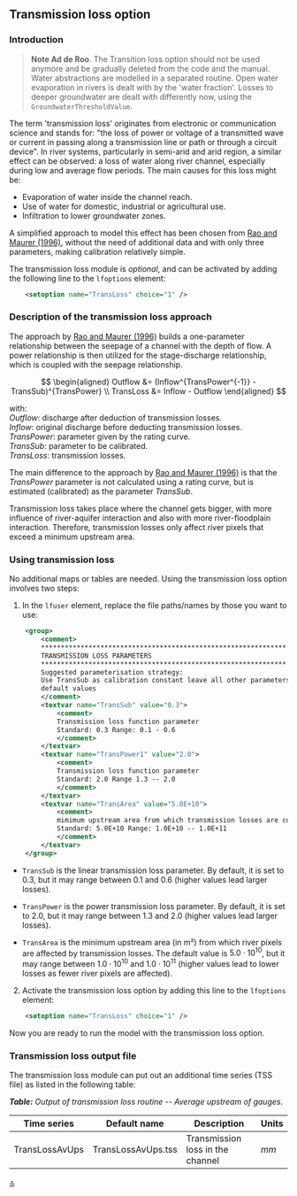 ## Transmission loss option


### Introduction

> **Note Ad de Roo**. The Transition loss option should not be used anymore and be gradually deleted from the code and the manual. Water abstractions are modelled in a separated routine. Open water evaporation in rivers is dealt with by the 'water fraction'. Losses to deeper groundwater are dealt with differently now, using the `GroundwaterThresholdValue`.

The term 'transmission loss' originates from electronic or communication science and stands for: "the loss of power or voltage of a transmitted wave or current in passing along a transmission line or path or through a circuit device". In river systems, particularly in semi-arid and arid region, a similar effect can be observed: a loss of water along river channel, especially during low and average flow periods. The main causes for this loss might be:

* Evaporation of water inside the channel reach.
* Use of water for domestic, industrial or agricultural use.
* Infiltration to lower groundwater zones.

A simplified approach to model this effect has been chosen from [Rao and Maurer (1996)](https://onlinelibrary.wiley.com/doi/abs/10.1111/j.1752-1688.1996.tb03484.x), without the need of additional data and with only three parameters, making calibration relatively simple.

The transmission loss module is *optional*, and can be activated by adding the following line to the `lfoptions` element:

```xml
    <setoption name="TransLoss" choice="1" />
```



### Description of the transmission loss approach

The approach by [Rao and Maurer (1996)](https://onlinelibrary.wiley.com/doi/abs/10.1111/j.1752-1688.1996.tb03484.x) builds a one-parameter relationship between the seepage of a channel with the depth of flow. 
A power relationship is then utilized for the stage-discharge relationship, which is coupled with the seepage relationship.

$$
\begin{aligned}
Outflow &= (Inflow^{TransPower^{-1}} - TransSub)^{TransPower} \\
TransLoss &= Inflow - Outflow
\end{aligned}
$$

with: 
       <br> $Outflow$: discharge after deduction of transmission losses.
       <br> $Inflow$: original discharge before deducting transmission losses.
       <br> $TransPower$: parameter given by the rating curve.
       <br> $TransSub$: parameter to be calibrated.
       <br> $TransLoss$: transmission losses.

The main difference to the approach by [Rao and Maurer (1996)](https://onlinelibrary.wiley.com/doi/abs/10.1111/j.1752-1688.1996.tb03484.x) is that the $TransPower$ parameter is not calculated using a rating curve, but is estimated (calibrated) as the parameter $TransSub$. 

Transmission loss takes place where the channel gets bigger, with more influence of river-aquifer interaction and also with more river-floodplain interaction. Therefore, transmission losses only affect river pixels that exceed a minimum upstream area.

### Using transmission loss 

No additional maps or tables are needed. Using the transmission loss option involves two steps:

1. In the `lfuser` element, replace the file paths/names by those you want to use:

```xml
	<group>                                                             
        <comment>                                                           
        **************************************************************               
        TRANSMISSION LOSS PARAMETERS                                          
        **************************************************************               
        Suggested parameterisation strategy:                                  
        Use TransSub as calibration constant leave all other parameters at\   
        default values                                                        
        </comment>                                                          
        <textvar name="TransSub" value="0.3">                           
            <comment>                                                           
            Transmission loss function parameter                                  
            Standard: 0.3 Range: 0.1 - 0.6                                        
            </comment>                                                          
        </textvar>                                                          
        <textvar name="TransPower1" value="2.0">                        
            <comment>                                                           
            Transmission loss function parameter                                  
            Standard: 2.0 Range 1.3 -- 2.0                                        
            </comment>                                                          
        </textvar>                                                          
        <textvar name="TransArea" value="5.0E+10">                      
            <comment>                                                           
            mimimum upstream area from which transmission losses are computed             
            Standard: 5.0E+10 Range: 1.0E+10 -- 1.0E+11                           
            </comment>                                                          
        </textvar>                                                          
	</group>                                                            
```

* `TransSub` is the linear transmission loss parameter. By default, it is set to 0.3, but it may range between 0.1 and 0.6 (higher values lead larger losses).

* `TransPower` is the power transmission loss parameter. By default, it is set to 2.0, but it may range between 1.3 and 2.0 (higher values lead larger losses).

* `TransArea` is the minimum upstream area (in m²) from which river pixels are affected by transmission losses. The default value is $5.0 \cdot 10^{10}$, but it may range between $1.0 \cdot 10^{10}$ and $1.0 \cdot 10^{11}$ (higher values lead to lower losses as fewer river pixels are affected).


2. Activate the transmission loss option by adding this line to the `lfoptions` element:

```xml
	<setoption name="TransLoss" choice="1" />
```

Now you are ready to run the model with the transmission loss option.


### Transmission loss output file

The transmission loss module can put out an additional time series (TSS file) as listed in the following table:

***Table:*** *Output of transmission loss routine -- Average upstream of gauges.*                                                           

| Time series    | Default name       | Description                      | Units |
| -------------- | ------------------ | -------------------------------- | ----- |
| TransLossAvUps | TransLossAvUps.tss | Transmission loss in the channel | $mm$  |

[🔝](#top)


